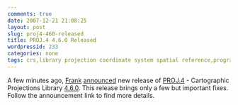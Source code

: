 ```yaml
---
comments: true
date: 2007-12-21 21:08:25
layout: post
slug: proj4-460-released
title: PROJ.4 4.6.0 Released
wordpressid: 233
categories: none
tags: crs,library projection coordinate system spatial reference,programming,proj.4,project,srs
---
```


A few minutes ago, [Frank](http://home.gdal.org/~warmerda/) [announced](http://lists.maptools.org/pipermail/proj/2007-December/003197.html) new release of [PROJ.4](http://proj.maptools.org/) - Cartographic Projections Library [4.6.0](  http://download.osgeo.org/proj/). This release brings only a few but important fixes. Follow the announcement link to find more details.
